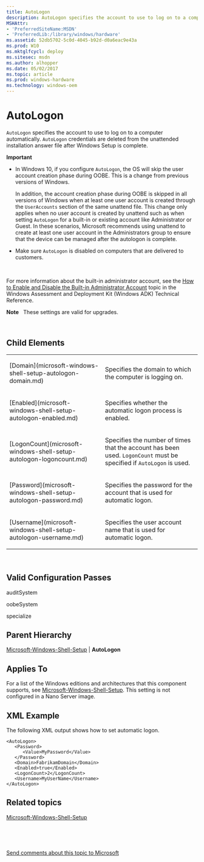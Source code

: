 ```yaml
---
title: AutoLogon
description: AutoLogon specifies the account to use to log on to a computer automatically. AutoLogon credentials are deleted from the unattended installation answer file after Windows Setup is complete.
MSHAttr:
- 'PreferredSiteName:MSDN'
- 'PreferredLib:/library/windows/hardware'
ms.assetid: 52db5702-5c0d-4045-b92d-d0a6eac9e43a
ms.prod: W10
ms.mktglfcycl: deploy
ms.sitesec: msdn
ms.author: alhopper
ms.date: 05/02/2017
ms.topic: article
ms.prod: windows-hardware
ms.technology: windows-oem
---
```


# AutoLogon


`AutoLogon` specifies the account to use to log on to a computer automatically. `AutoLogon` credentials are deleted from the unattended installation answer file after Windows Setup is complete.

**Important**  
-   In Windows 10, if you configure `AutoLogon`, the OS will skip the user account creation phase during OOBE. This is a change from previous versions of Windows.

    In addition, the account creation phase during OOBE is skipped in all versions of Windows when at least one user account is created through the `UserAccounts` section of the same unattend file. This change only applies when no user account is created by unattend such as when setting `AutoLogon` for a built-in or existing account like Administrator or Guest. In these scenarios, Microsoft recommends using unattend to create at least one user account in the Administrators group to ensure that the device can be managed after the autologon is complete.

-   Make sure `AutoLogon` is disabled on computers that are delivered to customers.

 

For more information about the built-in administrator account, see the [How to Enable and Disable the Built-in Administrator Account](http://go.microsoft.com/fwlink/?LinkId=206616) topic in the Windows Assessment and Deployment Kit (Windows ADK) Technical Reference.

**Note**  
These settings are valid for upgrades.

 

## Child Elements


<table>
<colgroup>
<col width="50%" />
<col width="50%" />
</colgroup>
<tbody>
<tr class="odd">
<td><p>[Domain](microsoft-windows-shell-setup-autologon-domain.md)</p></td>
<td><p>Specifies the domain to which the computer is logging on.</p></td>
</tr>
<tr class="even">
<td><p>[Enabled](microsoft-windows-shell-setup-autologon-enabled.md)</p></td>
<td><p>Specifies whether the automatic logon process is enabled.</p></td>
</tr>
<tr class="odd">
<td><p>[LogonCount](microsoft-windows-shell-setup-autologon-logoncount.md)</p></td>
<td><p>Specifies the number of times that the account has been used. <code>LogonCount</code> must be specified if <code>AutoLogon</code> is used.</p></td>
</tr>
<tr class="even">
<td><p>[Password](microsoft-windows-shell-setup-autologon-password.md)</p></td>
<td><p>Specifies the password for the account that is used for automatic logon.</p></td>
</tr>
<tr class="odd">
<td><p>[Username](microsoft-windows-shell-setup-autologon-username.md)</p></td>
<td><p>Specifies the user account name that is used for automatic logon.</p></td>
</tr>
</tbody>
</table>

 

## Valid Configuration Passes


auditSystem

oobeSystem

specialize

## Parent Hierarchy


[Microsoft-Windows-Shell-Setup](microsoft-windows-shell-setup.md) | **AutoLogon**

## Applies To


For a list of the Windows editions and architectures that this component supports, see [Microsoft-Windows-Shell-Setup](microsoft-windows-shell-setup.md). This setting is not configured in a Nano Server image.

## XML Example


The following XML output shows how to set automatic logon.

``` syntax
<AutoLogon>
   <Password>
      <Value>MyPassword</Value>
   </Password>
   <Domain>FabrikamDomain</Domain>
   <Enabled>true</Enabled>
   <LogonCount>2</LogonCount>
   <Username>MyUserName</Username>
</AutoLogon>
```

## Related topics


[Microsoft-Windows-Shell-Setup](microsoft-windows-shell-setup.md)

 

 

[Send comments about this topic to Microsoft](mailto:wsddocfb@microsoft.com?subject=Documentation%20feedback%20%5Bp_unattend\p_unattend%5D:%20AutoLogon%20%20RELEASE:%20%2810/3/2016%29&body=%0A%0APRIVACY%20STATEMENT%0A%0AWe%20use%20your%20feedback%20to%20improve%20the%20documentation.%20We%20don't%20use%20your%20email%20address%20for%20any%20other%20purpose,%20and%20we'll%20remove%20your%20email%20address%20from%20our%20system%20after%20the%20issue%20that%20you're%20reporting%20is%20fixed.%20While%20we're%20working%20to%20fix%20this%20issue,%20we%20might%20send%20you%20an%20email%20message%20to%20ask%20for%20more%20info.%20Later,%20we%20might%20also%20send%20you%20an%20email%20message%20to%20let%20you%20know%20that%20we've%20addressed%20your%20feedback.%0A%0AFor%20more%20info%20about%20Microsoft's%20privacy%20policy,%20see%20http://privacy.microsoft.com/default.aspx. "Send comments about this topic to Microsoft")






